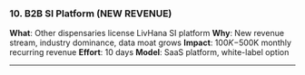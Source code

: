 ### 10. B2B SI Platform (NEW REVENUE)
**What**: Other dispensaries license LivHana SI platform
**Why**: New revenue stream, industry dominance, data moat grows
**Impact**: $100K-$500K monthly recurring revenue
**Effort**: 10 days
**Model**: SaaS platform, white-label option

---
